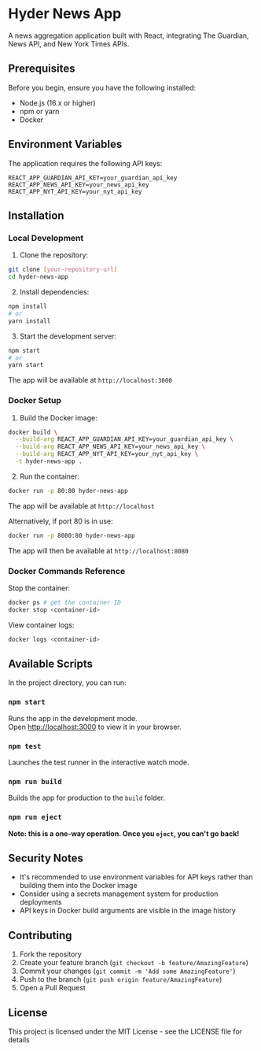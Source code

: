 # Hyder News App

A news aggregation application built with React, integrating The Guardian, News API, and New York Times APIs.

## Prerequisites

Before you begin, ensure you have the following installed:
- Node.js (16.x or higher)
- npm or yarn
- Docker

## Environment Variables

The application requires the following API keys:
```env
REACT_APP_GUARDIAN_API_KEY=your_guardian_api_key
REACT_APP_NEWS_API_KEY=your_news_api_key
REACT_APP_NYT_API_KEY=your_nyt_api_key
```

## Installation

### Local Development

1. Clone the repository:
```bash
git clone [your-repository-url]
cd hyder-news-app
```

2. Install dependencies:
```bash
npm install
# or
yarn install
```

3. Start the development server:
```bash
npm start
# or
yarn start
```

The app will be available at `http://localhost:3000`

### Docker Setup

1. Build the Docker image:
```bash
docker build \
  --build-arg REACT_APP_GUARDIAN_API_KEY=your_guardian_api_key \
  --build-arg REACT_APP_NEWS_API_KEY=your_news_api_key \
  --build-arg REACT_APP_NYT_API_KEY=your_nyt_api_key \
  -t hyder-news-app .
```

2. Run the container:
```bash
docker run -p 80:80 hyder-news-app
```

The app will be available at `http://localhost`

Alternatively, if port 80 is in use:
```bash
docker run -p 8080:80 hyder-news-app
```

The app will then be available at `http://localhost:8080`

### Docker Commands Reference

Stop the container:
```bash
docker ps # get the container ID
docker stop <container-id>
```

View container logs:
```bash
docker logs <container-id>
```

## Available Scripts

In the project directory, you can run:

### `npm start`

Runs the app in the development mode.\
Open [http://localhost:3000](http://localhost:3000) to view it in your browser.

### `npm test`

Launches the test runner in the interactive watch mode.

### `npm run build`

Builds the app for production to the `build` folder.

### `npm run eject`

**Note: this is a one-way operation. Once you `eject`, you can't go back!**

## Security Notes

- It's recommended to use environment variables for API keys rather than building them into the Docker image
- Consider using a secrets management system for production deployments
- API keys in Docker build arguments are visible in the image history

## Contributing

1. Fork the repository
2. Create your feature branch (`git checkout -b feature/AmazingFeature`)
3. Commit your changes (`git commit -m 'Add some AmazingFeature'`)
4. Push to the branch (`git push origin feature/AmazingFeature`)
5. Open a Pull Request

## License

This project is licensed under the MIT License - see the LICENSE file for details
